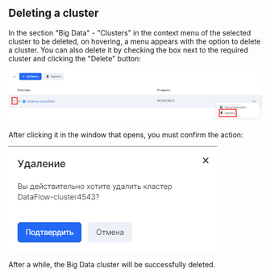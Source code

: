 ## Deleting a cluster

In the section "Big Data" - "Clusters" in the context menu of the selected cluster to be deleted, on hovering, a menu appears with the option to delete a cluster. You can also delete it by checking the box next to the required cluster and clicking the "Delete" button:

![](./assets/1601709168433.9-png)

After clicking it in the window that opens, you must confirm the action:

![](./assets/1601709189876.10-png)

After a while, the Big Data cluster will be successfully deleted.
